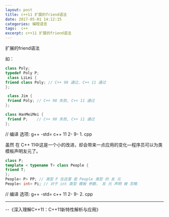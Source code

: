 ```yaml
---
layout: post
title: c++11 扩展的friend语法
date: 2017-05-01 14:12:15
categories: 编程语言 
tags:  c++  
excerpt: c++11 扩展的friend语法
---
```


扩展的friend语法

如：

```c++
class Poly; 
typedef Poly P;
 class LiLei { 
friend class Poly; // C++ 98 通过, C++ 11 通过 
};

 class Jim {
 friend Poly; // C++ 98 失败, C++ 11 通过 
}; 

class HanMeiMei {
 friend P;    // C++ 98 失败, C++ 11 通过 
};
```

// 编译 选项: g++ -std= c++ 11 2- 9- 1. cpp

虽然 在 C++ 11中这是一个小的改进，却会带来一点应用的变化—程序员可以为类模板声明友元了。

```c++
class P; 
template < typename T> class People { 
friend T; 
}; 
People< P> PP; // 类型 P 在这里 是 People 类型 的 友 元 
People< int> Pi; // 对于 int 类型 模板 参数， 友 元 声明 被 忽略 

```

// 编译 选项: g++ -std= c++ 11 2- 9- 2. cpp

---
\--《深入理解C++11：C++11新特性解析与应用》
